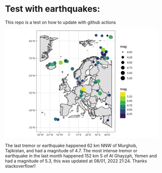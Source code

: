 <!-- README.md is generated from README.Rmd. Please edit that file -->

Test with earthquakes:
======================

This repo is a test on how to update with github actions

![](man/figures/README-unnamed-chunk-2-1.png)

The last tremor or earthquake happened 62 km NNW of Murghob, Tajikistan,
and had a magnitude of 4.7. The most intense tremor or earthquake in the
last month happened 152 km S of Al Ghayz̧ah, Yemen and had a magnitude of
5.3, this was updated at 08/01, 2022 21:24. Thanks stackoverflow!!
